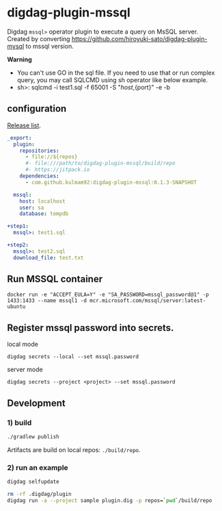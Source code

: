 # digdag-plugin-mssql

Digdag `mssql>` operator plugin to execute a query on MsSQL server.
<br>Created by converting https://github.com/hiroyuki-sato/digdag-plugin-mysql to mssql version.

**Warning**
* You can't use GO in the sql file. If you need to use that or run complex query, you may call SQLCMD using sh operator like below example.
* sh>: sqlcmd -i test1.sql -f 65001 -S "${host},${port}" -e -b

## configuration

[Release list](https://github.com/kulmam92/digdag-plugin-mssql/releases).

```yaml
_export:
  plugin:
    repositories:
      - file://${repos}
      #- file:///path/to/digdag-plugin-mssql/build/repo
      #- https://jitpack.io
    dependencies:
      - com.github.kulmam92:digdag-plugin-mssql:0.1.3-SNAPSHOT

  mssql:
    host: localhost
    user: sa
    database: tempdb

+step1:
  mssql>: test1.sql

+step2:
  mssql>: test2.sql
  download_file: test.txt  
```

## Run MSSQL container

```
docker run -e "ACCEPT_EULA=Y" -e "SA_PASSWORD=mssql_password@1" -p 1433:1433 --name mssql1 -d mcr.microsoft.com/mssql/server:latest-ubuntu
```

## Register mssql password into secrets.

local mode 

```
digdag secrets --local --set mssql.password
```

server mode 

```
digdag secrets --project <project> --set mssql.password
```


## Development

### 1) build

```sh
./gradlew publish
```

Artifacts are build on local repos: `./build/repo`.

### 2) run an example

```sh
digdag selfupdate

rm -rf .digdag/plugin 
digdag run -a --project sample plugin.dig -p repos=`pwd`/build/repo
```
